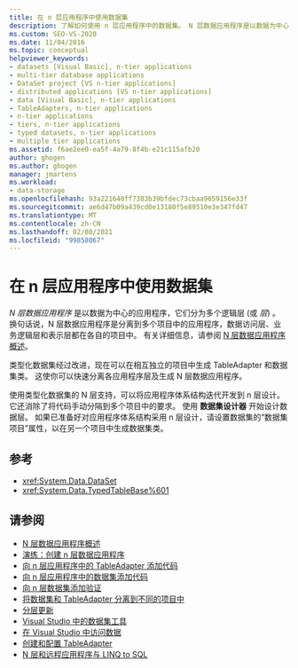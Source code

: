 ```yaml
---
title: 在 n 层应用程序中使用数据集
description: 了解如何使用 n 层应用程序中的数据集。 N 层数据应用程序是以数据为中心的应用程序，这些应用分为多个逻辑层)  (或层。
ms.custom: SEO-VS-2020
ms.date: 11/04/2016
ms.topic: conceptual
helpviewer_keywords:
- datasets [Visual Basic], n-tier applications
- multi-tier database applications
- DataSet project [VS n-tier applications]
- distributed applications [VS n-tier applications]
- data [Visual Basic], n-tier applications
- TableAdapters, n-tier applications
- n-tier applications
- tiers, n-tier applications
- typed datasets, n-tier applications
- multiple tier applications
ms.assetid: f6ae2ee0-ea5f-4a79-8f4b-e21c115afb20
author: ghogen
ms.author: ghogen
manager: jmartens
ms.workload:
- data-storage
ms.openlocfilehash: 93a221640ff7383b39bfdec73cbaa9659156e33f
ms.sourcegitcommit: ae6d47b09a439cd0e13180f5e89510e3e347fd47
ms.translationtype: MT
ms.contentlocale: zh-CN
ms.lasthandoff: 02/08/2021
ms.locfileid: "99858067"
---
```

# <a name="work-with-datasets-in-n-tier-applications"></a>在 n 层应用程序中使用数据集

*N 层数据应用程序* 是以数据为中心的应用程序，它们分为多个逻辑层 (或 *层*) 。 换句话说，N 层数据应用程序是分离到多个项目中的应用程序，数据访问层、业务逻辑层和表示层都在各自的项目中。 有关详细信息，请参阅 [N 层数据应用程序概述](../data-tools/n-tier-data-applications-overview.md)。

类型化数据集经过改进，现在可以在相互独立的项目中生成 TableAdapter 和数据集类。 这使你可以快速分离各应用程序层及生成 N 层数据应用程序。

使用类型化数据集的 N 层支持，可以将应用程序体系结构迭代开发到 n 层设计。它还消除了将代码手动分隔到多个项目中的要求。 使用 **数据集设计器** 开始设计数据层。 如果已准备好对应用程序体系结构采用 n 层设计，请设置数据集的“数据集项目”属性，以在另一个项目中生成数据集类。

## <a name="reference"></a>参考

- <xref:System.Data.DataSet>
- <xref:System.Data.TypedTableBase%601>

## <a name="see-also"></a>请参阅

- [N 层数据应用程序概述](../data-tools/n-tier-data-applications-overview.md)
- [演练：创建 n 层数据应用程序](../data-tools/walkthrough-creating-an-n-tier-data-application.md)
- [向 n 层应用程序中的 TableAdapter 添加代码](../data-tools/add-code-to-tableadapters-in-n-tier-applications.md)
- [向 n 层应用程序中的数据集添加代码](../data-tools/add-code-to-datasets-in-n-tier-applications.md)
- [向 n 层数据集添加验证](../data-tools/add-validation-to-an-n-tier-dataset.md)
- [将数据集和 TableAdapter 分离到不同的项目中](../data-tools/separate-datasets-and-tableadapters-into-different-projects.md)
- [分层更新](../data-tools/hierarchical-update.md)
- [Visual Studio 中的数据集工具](../data-tools/dataset-tools-in-visual-studio.md)
- [在 Visual Studio 中访问数据](../data-tools/accessing-data-in-visual-studio.md)
- [创建和配置 TableAdapter](../data-tools/create-and-configure-tableadapters.md)
- [N 层和远程应用程序与 LINQ to SQL](/dotnet/framework/data/adonet/sql/linq/n-tier-and-remote-applications-with-linq-to-sql)

